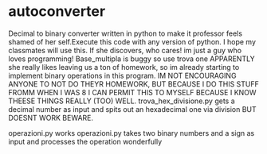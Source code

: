 # autoconverter
Decimal to binary converter written in python to make it professor feels shamed of her self.Execute this code with any version of python. I hope my classmates will use this. If she discovers, who cares! im just a guy who loves programming!
Base_multipla is buggy so use trova one
APPARENTLY  she really likes leaving us a ton of homework, so im already starting to implement binary operations in this program.
IM NOT ENCOURAGING ANYONE TO NOT DO THEYR HOMEWORK, BUT BECAUSE I DO THIS STUFF FROMM WHEN I WAS 8 I CAN PERMIT THIS TO MYSELF BECAUSE I KNOW THEESE THINGS REALLY (TOO) WELL.
trova_hex_divisione.py gets a decimal number as input and spits out an hexadecimal one via division BUT DOESNT WORK BEWARE.

operazioni.py works
operazioni.py takes two binary numbers and a sign as input and processes the operation wonderfully
